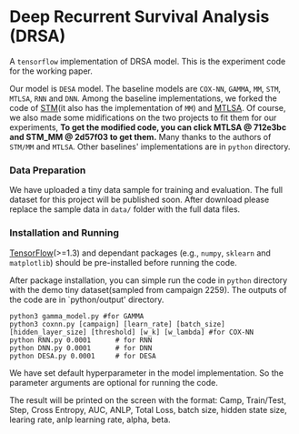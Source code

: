 # Deep Recurrent Survival Analysis (DRSA)
A `tensorflow` implementation of DRSA model. This is the experiment code for the working paper.

Our model is `DESA` model. The baseline models are `COX-NN`, `GAMMA`, `MM`, `STM`, `MTLSA`, `RNN` and `DNN`.
Among the baseline implementations, we forked the code of [STM](https://github.com/zeromike/bid-lands)(it also has the implementation of `MM`) and [MTLSA](https://github.com/MLSurvival/MTLSA).
Of course, we also made some midifications on the two projects to fit them for our experiments, **To get the modified code, you can click MTLSA @ 712e3bc and STM_MM @ 2d57f03 to get them.** Many thanks to the authors of `STM/MM` and `MTLSA`.
Other baselines' implementations are in `python` directory.

### Data Preparation
We have uploaded a tiny data sample for training and evaluation.
The full dataset for this project will be published soon.
After download please replace the sample data in `data/` folder with the full data files.

### Installation and Running
[TensorFlow](https://www.tensorflow.org/)(>=1.3) and dependant packages (e.g., `numpy`, `sklearn` and `matplotlib`) should be pre-installed before running the code.

After package installation, you can simple run the code in `python` directory with the demo tiny dataset(sampled from campaign 2259). The outputs of the code are in `python/output' directory.

```
python3 gamma_model.py #for GAMMA
python3 coxnn.py [campaign] [learn_rate] [batch_size] [hidden_layer_size] [threshold] [w_k] [w_lambda] #for COX-NN
python RNN.py 0.0001      # for RNN
python DNN.py 0.0001      # for DNN
python DESA.py 0.0001     # for DESA
```
We have set default hyperparameter in the model implementation. So the parameter arguments are optional for running the code.

The result will be printed on the screen with the format:
Camp, Train/Test,  Step,  Cross Entropy, AUC, ANLP, Total Loss, batch size, hidden state size, learing rate, anlp learning rate, alpha, beta.

